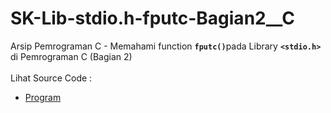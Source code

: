 # SK-Lib-stdio.h-fputc-Bagian2__C
Arsip Pemrograman C - Memahami function <code><b>fputc()</b></code>pada Library <code><b>&lt;stdio.h></b></code> di Pemrograman C (Bagian 2)<br><br>
Lihat Source Code : <br>
- <a href="https://github.com/RizkyKhapidsyah/SK-Lib-stdio.h-fputc-Bagian2__C/blob/master/SK-Lib-stdio.h-fputc-Bagian2__C/Source.c">Program</a>
